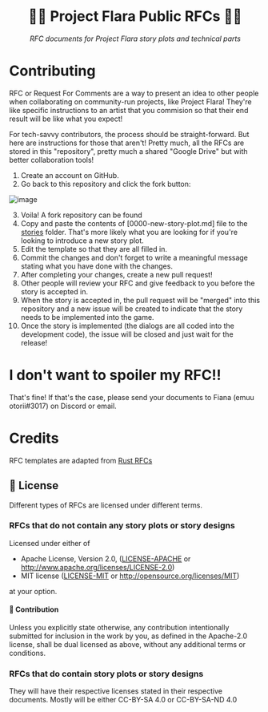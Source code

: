 <div align="center">

# 🌷🌷 Project Flara Public RFCs 🌸🌸
*RFC documents for Project Flara story plots and technical parts*

</div>

# Contributing
RFC or Request For Comments are a way to present an idea to other people when collaborating on community-run projects, like Project Flara! 
They're like specific instructions to an artist that you commision so that their end result will be like what you expect!

For tech-savvy contributors, the process should be straight-forward. But here are instructions for those that aren't!
Pretty much, all the RFCs are stored in this "repository", pretty much a shared "Google Drive" but with better collaboration tools!

1. Create an account on GitHub.
2. Go back to this repository and click the fork button:

![image](https://user-images.githubusercontent.com/66000635/207864963-e5efe298-e5d9-45c1-aa19-645b2779e356.png)

3. Voila! A fork repository can be found 
4. Copy and paste the contents of [0000-new-story-plot.md] file to the [stories](stories) folder. That's more likely what you are looking for if you're looking to introduce a new story plot.
5. Edit the template so that they are all filled in.
6. Commit the changes and don't forget to write a meaningful message stating what you have done with the changes.
7. After completing your changes, create a new pull request!
8. Other people will review your RFC and give feedback to you before the story is accepted in.
9. When the story is accepted in, the pull request will be "merged" into this repository and a new issue will be created to indicate that the story needs to be implemented into the game.
10. Once the story is implemented (the dialogs are all coded into the development code), the issue will be closed and just wait for the release!

# I don't want to spoiler my RFC!!
That's fine! If that's the case, please send your documents to Fiana (emuu otorii#3017) on Discord or email.

# Credits
RFC templates are adapted from [Rust RFCs](https://github.com/rust-lang/rfcs/blob/master/0000-template.md)


## 📜 License
Different types of RFCs are licensed under different terms.
### RFCs that do not contain any story plots or story designs
Licensed under either of

 * Apache License, Version 2.0, ([LICENSE-APACHE](LICENSE-APACHE) or http://www.apache.org/licenses/LICENSE-2.0)
 * MIT license ([LICENSE-MIT](LICENSE-MIT) or http://opensource.org/licenses/MIT)

at your option.

#### 💁 Contribution

Unless you explicitly state otherwise, any contribution intentionally submitted
for inclusion in the work by you, as defined in the Apache-2.0 license, shall be dual licensed as above, without any
additional terms or conditions.

### RFCs that do contain story plots or story designs
They will have their respective licenses stated in their respective documents. Mostly will be either CC-BY-SA 4.0 or CC-BY-SA-ND 4.0
